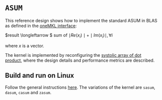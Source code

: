 # `ASUM`

This reference design shows how to implement the standard ASUM in BLAS as defined in the [oneMKL interface](https://oneapi-src.github.io/oneMKL/domains/blas/asum.html):

$result \longleftarrow $ sum of $\mid Re(x_i)\mid+\mid Im(x_i)\mid, \forall i$

where $x$ is a vector.

The kernel is implemented by reconfiguring the [systolic array of dot product](../reconfigurable_dotprod/README.md), where the design details and performance metrics are described.

## Build and run on Linux

Follow the general instructions [here](../README.md#user-content-build-a-kernel-and-run-on-Linux). The variations of the kernel are `sasum`, `dasum`, `casum` and `zasum`.
